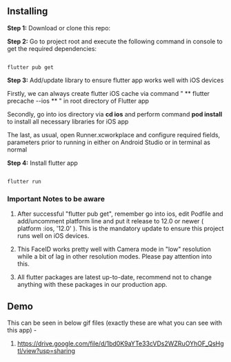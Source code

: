 

##  Installing

  

**Step 1:** Download or clone this repo:


  

**Step 2:** Go to project root and execute the following command in console to get the required dependencies:

  

```

flutter pub get

```

  

**Step 3:** Add/update library to ensure flutter app works well with iOS devices

  

Firstly, we can always create flutter iOS cache via command " ** flutter precache --ios ** " in root directory of Flutter app

  

Secondly, go into ios directory via **cd ios** and perform command **pod install** to install all necessary libraries for iOS app

  

The last, as usual, open Runner.xcworkplace and configure required fields, parameters prior to running in either on Android Studio or in terminal as normal

  

**Step 4:** Install flutter app

  

```

flutter run

```

  

###  Important Notes to be aware

  

1. After successful "flutter pub get", remember go into ios, edit Podfile and add/uncomment platform line and put ít release to 12.0 or newer ( platform :ios, '12.0' ). This is the mandatory update to ensure this project runs well on iOS devices.

  

2. This FaceID works pretty well with Camera mode in "low" resolution while a bit of lag in other resolution modes. Please pay attention into this.

  

3. All flutter packages are latest up-to-date, recommend not to change anything with these packages in our production app.

  

##  Demo

  

This can be seen in below gif files (exactly these are what you can see with this app) -

  

1. https://drive.google.com/file/d/1bd0K9aYTe33cVDs2WZRuOYhOF_QsHgtl/view?usp=sharing

 